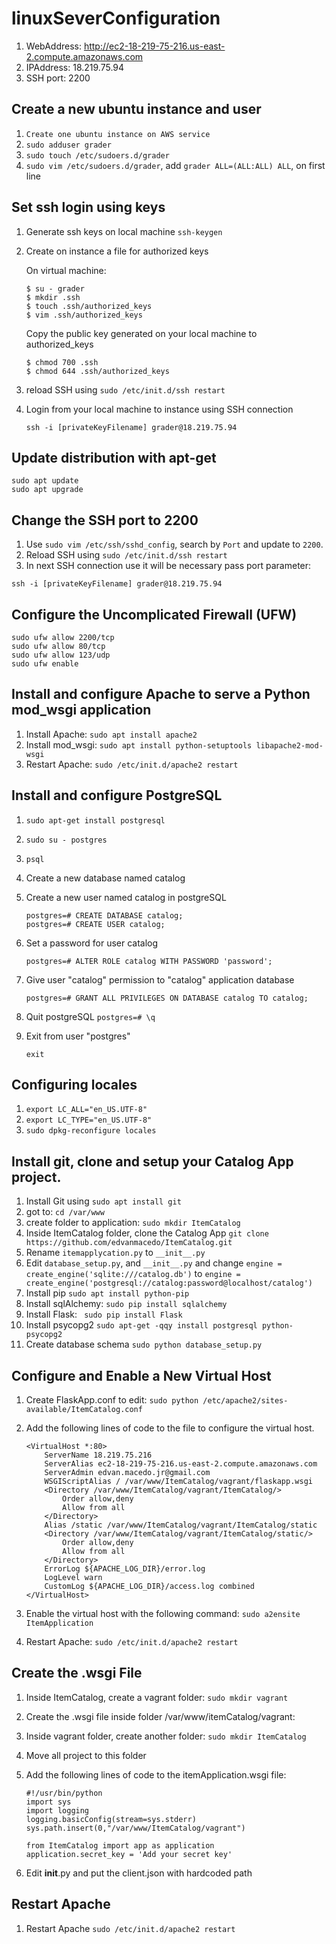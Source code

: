 # linuxSeverConfiguration
1. WebAddress: http://ec2-18-219-75-216.us-east-2.compute.amazonaws.com
2. IPAddress: 18.219.75.94
3. SSH port: 2200

## Create a new ubuntu instance and user
1. `Create one ubuntu instance on AWS service`
2. `sudo adduser grader`
3. `sudo touch /etc/sudoers.d/grader`
4. `sudo vim /etc/sudoers.d/grader`, add `grader ALL=(ALL:ALL) ALL`, on first line

## Set ssh login using keys
1. Generate ssh keys on local machine `ssh-keygen`
2. Create on instance a file for authorized keys

	On virtual machine:
	```
	$ su - grader
	$ mkdir .ssh
	$ touch .ssh/authorized_keys
	$ vim .ssh/authorized_keys
	```
	Copy the public key generated on your local machine to authorized_keys
	```
	$ chmod 700 .ssh
	$ chmod 644 .ssh/authorized_keys
	```
	
3. reload SSH using `sudo /etc/init.d/ssh restart`
4. Login from your local machine to instance using SSH connection

	`ssh -i [privateKeyFilename] grader@18.219.75.94`

## Update distribution with apt-get

	sudo apt update
	sudo apt upgrade

## Change the SSH port to 2200
1. Use `sudo vim /etc/ssh/sshd_config`, search by `Port` and update to `2200`.
2. Reload SSH using `sudo /etc/init.d/ssh restart`
3. In next SSH connection use it will be necessary pass port parameter:

```
ssh -i [privateKeyFilename] grader@18.219.75.94
```

## Configure the Uncomplicated Firewall (UFW)

	sudo ufw allow 2200/tcp
	sudo ufw allow 80/tcp
	sudo ufw allow 123/udp
	sudo ufw enable

## Install and configure Apache to serve a Python mod_wsgi application
1. Install Apache: `sudo apt install apache2`
2. Install mod_wsgi: `sudo apt install python-setuptools libapache2-mod-wsgi`
3. Restart Apache: `sudo /etc/init.d/apache2 restart`

## Install and configure PostgreSQL
1. `sudo apt-get install postgresql`
2. `sudo su - postgres`
3. `psql`
4. Create a new database named catalog
5. Create a new user named catalog in postgreSQL
	
	```
	postgres=# CREATE DATABASE catalog;
	postgres=# CREATE USER catalog;
	```
5. Set a password for user catalog
	
	```
	postgres=# ALTER ROLE catalog WITH PASSWORD 'password';
	```
6. Give user "catalog" permission to "catalog" application database
	
	```
	postgres=# GRANT ALL PRIVILEGES ON DATABASE catalog TO catalog;
	```
7. Quit postgreSQL `postgres=# \q`
8. Exit from user "postgres" 
	
	```
	exit
	```
## Configuring locales
1. `export LC_ALL="en_US.UTF-8"`
2. `export LC_TYPE="en_US.UTF-8"`
3. `sudo dpkg-reconfigure locales`

## Install git, clone and setup your Catalog App project.
1. Install Git using `sudo apt install git`
2. got to: `cd /var/www`
3. create folder to application: `sudo mkdir ItemCatalog`
4. Inside ItemCatalog folder, clone the Catalog App `git clone https://github.com/edvanmacedo/ItemCatalog.git`
5. Rename `itemapplycation.py` to `__init__.py`
6. Edit `database_setup.py`, and `__init__.py` and change `engine = create_engine('sqlite:///catalog.db')` to `engine = create_engine('postgresql://catalog:password@localhost/catalog')`
7. Install pip `sudo apt install python-pip`
8. Install sqlAlchemy: `sudo pip install sqlalchemy`
9. Install Flask: ` sudo pip install Flask`
10. Install psycopg2 `sudo apt-get -qqy install postgresql python-psycopg2`
11. Create database schema `sudo python database_setup.py`

## Configure and Enable a New Virtual Host
1. Create FlaskApp.conf to edit: `sudo python /etc/apache2/sites-available/ItemCatalog.conf`
2. Add the following lines of code to the file to configure the virtual host. 
	
	```
	<VirtualHost *:80>
        ServerName 18.219.75.216
        ServerAlias ec2-18-219-75-216.us-east-2.compute.amazonaws.com
        ServerAdmin edvan.macedo.jr@gmail.com
        WSGIScriptAlias / /var/www/ItemCatalog/vagrant/flaskapp.wsgi
        <Directory /var/www/ItemCatalog/vagrant/ItemCatalog/>
            Order allow,deny
            Allow from all
        </Directory>
        Alias /static /var/www/ItemCatalog/vagrant/ItemCatalog/static
        <Directory /var/www/ItemCatalog/vagrant/ItemCatalog/static/>
            Order allow,deny
            Allow from all
        </Directory>
        ErrorLog ${APACHE_LOG_DIR}/error.log
        LogLevel warn
        CustomLog ${APACHE_LOG_DIR}/access.log combined
    </VirtualHost>
	```
3. Enable the virtual host with the following command: `sudo a2ensite ItemApplication`
4. Restart Apache: `sudo /etc/init.d/apache2 restart`

## Create the .wsgi File
1. Inside ItemCatalog, create a vagrant folder: `sudo mkdir vagrant`
2. Create the .wsgi file inside folder /var/www/itemCatalog/vagrant:
3. Inside vagrant folder, create another folder: `sudo mkdir ItemCatalog`
4. Move all project to this folder
5. Add the following lines of code to the itemApplication.wsgi file:
	
	```
	#!/usr/bin/python
	import sys
	import logging
	logging.basicConfig(stream=sys.stderr)
	sys.path.insert(0,"/var/www/ItemCatalog/vagrant")

	from ItemCatalog import app as application
	application.secret_key = 'Add your secret key'
	```

6. Edit __init__.py and put the client.json with hardcoded path

## Restart Apache
1. Restart Apache `sudo /etc/init.d/apache2 restart `

